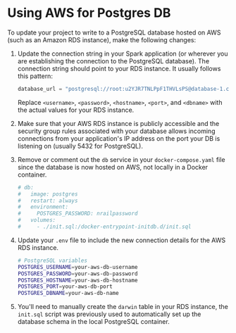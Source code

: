 # Using AWS for Postgres DB

To update your project to write to a PostgreSQL database hosted on AWS (such as an Amazon RDS instance), make the following changes:

1. Update the connection string in your Spark application (or wherever you are establishing the connection to the PostgreSQL database). The connection string should point to your RDS instance. It usually follows this pattern:

    ```python
    database_url = "postgresql://root:u2YJR7TNLPpF1THVLsPS@database-1.cd0asuee8tgm.us-east-2.rds.amazonaws.com:5432/postgres"
    ```

    Replace `<username>`, `<password>`, `<hostname>`, `<port>`, and `<dbname>` with the actual values for your RDS instance.

2. Make sure that your AWS RDS instance is publicly accessible and the security group rules associated with your database allows incoming connections from your application's IP address on the port your DB is listening on (usually 5432 for PostgreSQL).

3. Remove or comment out the `db` service in your `docker-compose.yaml` file since the database is now hosted on AWS, not locally in a Docker container.

    ```yaml
    # db:
    #   image: postgres
    #   restart: always
    #   environment:
    #     POSTGRES_PASSWORD: nrailpassword
    #   volumes:
    #     - ./init.sql:/docker-entrypoint-initdb.d/init.sql
    ```

4. Update your `.env` file to include the new connection details for the AWS RDS instance.

    ```bash
    # PostgreSQL variables
    POSTGRES_USERNAME=your-aws-db-username
    POSTGRES_PASSWORD=your-aws-db-password
    POSTGRES_HOSTNAME=your-aws-db-hostname
    POSTGRES_PORT=your-aws-db-port
    POSTGRES_DBNAME=your-aws-db-name
    ```

5. You'll need to manually create the `darwin` table in your RDS instance, the `init.sql` script was previously used to automatically set up the database schema in the local PostgreSQL container.